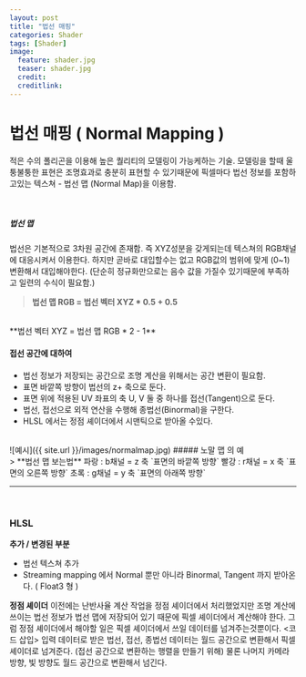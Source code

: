 ```yaml
---
layout: post
title: "법선 매핑"
categories: Shader
tags: [Shader]
image:
  feature: shader.jpg
  teaser: shader.jpg
  credit:
  creditlink:
---
```



# 법선 매핑 ( Normal Mapping )
 적은 수의 폴리곤을 이용해 높은 퀄리티의 모델링이 가능케하는 기술.
 모델링을 할때 울퉁불퉁한 표현은 조명효과로 충분히 표현할 수 있기때문에 픽셀마다 법선 정보를
 포함하고있는 텍스쳐 - 법선 맵 (Normal Map)을 이용함.

<br>

##### 법선 맵
법선은 기본적으로 3차원 공간에 존재함. 즉 XYZ성분을 갖게되는데
텍스쳐의 RGB채널에 대응시켜서 이용한다. 하지만 곧바로 대입할수는 없고
RGB값의 범위에 맞게 (0~1)변환해서 대입해야한다.
(단순히 정규화만으로는 음수 값을 가질수 있기때문에 부족하고 일련의 수식이 필요함.)
<br>
> **법선 맵 RGB = 법선 벡터 XYZ * 0.5 + 0.5**
<br>
**법선 벡터 XYZ = 법선 맵 RGB * 2 - 1**

<br>

#### 접선 공간에 대하여
- 법선 정보가 저장되는 공간으로 조명 계산을 위해서는 공간 변환이 필요함.
- 표면 바깥쪽 방향이 법선의 z+ 축으로 둔다.
- 표면 위에 적용된 UV 좌표의 축 U, V 둘 중 하나를 접선(Tangent)으로 둔다.
- 법선, 접선으로 외적 연산을 수행해 종법선(Binormal)을 구한다.
- HLSL 에서는 정점 셰이더에서 시맨틱으로 받아올 수있다.

<br>
![예시]({{ site.url }}/images/normalmap.jpg)
##### 노말 맵 의 예

<br>
>   **법선 맵 보는법**
 파랑  : b채널 = z 축 `표면의 바깥쪽 방향`
 빨강  : r채널 = x 축 `표면의 오른쪽 방향`
 초록  : g채널 = y 축 `표면의 아래쪽 방향`

<hr><br>

### HLSL

**추가 / 변경된 부분**
- 법선 텍스쳐 추가
- Streaming mapping 에서 Normal 뿐만 아니라 Binormal, Tangent 까지 받아온다. ( Float3 형 )

**정점 셰이더**
이전에는 난반사율 계산 작업을 정점 셰이더에서 처리했었지만
조명 계산에 쓰이는 법선 정보가 법선 맵에 저장되어 있기 때문에 픽셀 셰이더에서 계산해야 한다.
그럼 정점 셰이더에서 해야할 일은 픽셀 셰이더에서 쓰일 데이터를 넘겨주는것뿐이다.
<코드 삽입>
입력 데이터로 받은 법선, 접선, 종법선 데이터는 월드 공간으로 변환해서 픽셀 셰이더로 넘겨준다. (접선 공간으로 변환하는 행렬을 만들기 위해) 물론 나머지 카메라 방향, 빛 방향도 월드 공간으로 변환해서 넘긴다.

